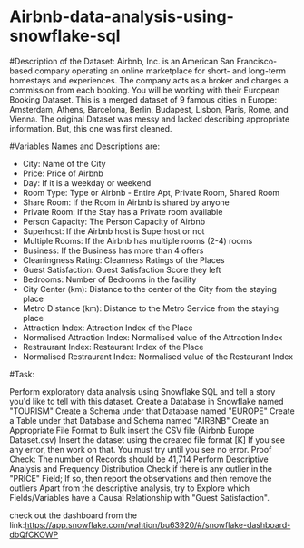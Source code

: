 # Airbnb-data-analysis-using-snowflake-sql
#Description of the Dataset: Airbnb, Inc. is an American San Francisco-based company operating an online marketplace for short- and long-term homestays and experiences. The company acts as a broker and charges a commission from each booking. You will be working with their European Booking Dataset. This is a merged dataset of 9 famous cities in Europe: Amsterdam, Athens, Barcelona, Berlin, Budapest, Lisbon, Paris, Rome, and Vienna. The original Dataset was messy and lacked describing appropriate information. But, this one was first cleaned.

#Variables Names and Descriptions are:
* City: Name of the City
*  Price: Price of Airbnb
*   Day: If it is a weekday or weekend
*    Room Type: Type or Airbnb - Entire Apt, Private Room, Shared Room
* Share Room: If the Room in Airbnb is shared by anyone
*  Private Room: If the Stay has a Private room available
*   Person Capacity: The Person Capacity of Airbnb
*   Superhost: If the Airbnb host is Superhost or not
*   Multiple Rooms: If the Airbnb has multiple rooms (2-4) rooms
*    Business: If the Business has more than 4 offers
*  Cleaningness Rating: Cleanness Ratings of the Places
*    Guest Satisfaction: Guest Satisfaction Score they left
*   Bedrooms: Number of Bedrooms in the facility
*  City Center (km): Distance to the center of the City from the staying place
*   Metro Distance (km): Distance to the Metro Service from the staying place
*    Attraction Index: Attraction Index of the Place
* Normalised Attraction Index: Normalised value of the Attraction Index
* Restraurant Index: Restaurant Index of the Place
* Normalised Restraurant Index: Normalised value of the Restaurant Index
  

#Task:

Perform exploratory data analysis using Snowflake SQL and tell a story you'd like to tell with this dataset. Create a Database in Snowflake named "TOURISM" Create a Schema under that Database named "EUROPE" Create a Table under that Database and Schema named "AIRBNB" Create an Appropriate File Format to Bulk insert the CSV file (Airbnb Europe Dataset.csv) Insert the dataset using the created file format [K] If you see any error, then work on that. You must try until you see no error. Proof Check: The number of Records should be 41,714 Perform Descriptive Analysis and Frequency Distribution Check if there is any outlier in the "PRICE" Field; If so, then report the observations and then remove the outliers Apart from the descriptive analysis, try to Explore which Fields/Variables have a Causal Relationship with "Guest Satisfaction".

check out the dashboard from the link:https://app.snowflake.com/wahtion/bu63920/#/snowflake-dashboard-dbQfCKOWP
